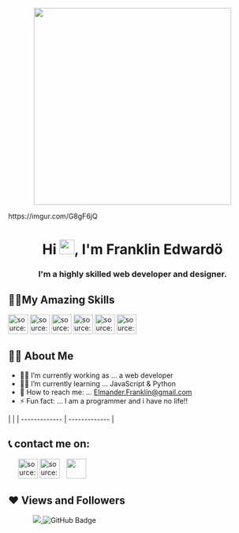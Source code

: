 
<p align="center">
  <img src="https://i.imgur.com/LdNgfEb.png" width="400" height="400" />
</p>
https://imgur.com/G8gF6jQ
<h1 align="center">Hi <img src="https://raw.githubusercontent.com/MartinHeinz/MartinHeinz/master/wave.gif" width="30px">, I'm Franklin Edwardö </h1>
<h3 align="center">I'm a highly skilled web developer and designer.</h3>



## 🤷‍♂️**My Amazing Skills**
<a href="https://imgur.com/m28hJRc"><img style="width: 40px" src="https://i.imgur.com/m28hJRc.png" title="source: imgur.com" /></a>
<a href="https://imgur.com/G63KlZn"><img style="width: 40px" src="https://i.imgur.com/G63KlZn.png" title="source: imgur.com" /></a>
<a href="https://imgur.com/jHZ7skg"><img style="width: 40px" src="https://i.imgur.com/jHZ7skg.png" title="source: imgur.com" /></a>
<a href="https://imgur.com/LI61eJP"><img style="width: 40px" src="https://i.imgur.com/LI61eJP.png" title="source: imgur.com" /></a>
<a href="https://imgur.com/C0ULm1B"><img style="width: 40px" src="https://i.imgur.com/C0ULm1B.png" title="source: imgur.com" /></a>
<a href="https://imgur.com/SQQIxri"><img style="width: 40px" src="https://i.imgur.com/SQQIxri.png" title="source: imgur.com" /></a>

## 🧑‍💻 **About Me**
- 🧑‍💻 I’m currently working as ... a web developer
- 👨‍🏫 I’m currently learning ... JavaScript & Python
- 📨 How to reach me: ... Elmander.Franklin@gmail.com
- ⚡ Fun fact: ... I am a programmer and i have no life!!

|  |
| ------------- | ------------- |


## 📞 **contact me on**:
<p align="left" style="margin-left: 20px">
  <a href="https://imgur.com/90c54aR"><img style="width: 40px" src="https://i.imgur.com/90c54aR.png" title="source: imgur.com" /></a>
  <a href="https://imgur.com/Dldf474"><img style="width: 40px" src="https://i.imgur.com/Dldf474.png" title="source: imgur.com" /></a>
<a style="margin-left: 10px" href = "https://twitter.com/ay4codes"><img style="width: 40px" src="https://i.im.ge/2022/07/28/F9P1gr.png"/></a>
</p>


## ❤ Views and Followers
<p align="left" style="margin-left: 50px">
<a href="https://github.com/Meghna-DAS/github-profile-views-counter">
    <img src="https://komarev.com/ghpvc/?username=FranklinEdward">
</a>
<a><img src="https://img.shields.io/github/followers/FranklinEdward?label=Followers&style=social" alt="GitHub Badge"></a>
</p>
